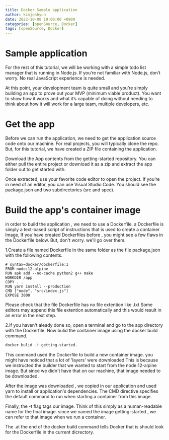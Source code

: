 ```yaml
---
title: Docker Sample application
author: kimjeahyun
date: 2022-10-08 19:00:00 +0900
categories: [openSource, Docker]
tags: [openSource, Docker]
---
```


# Sample application 

For the rest of this tutorial, we will be working with a simple todo list manager that is running in Node.js. If you’re not familiar with Node.js, don’t worry. No real JavaScript experience is needed.

At this point, your development team is quite small and you’re simply building an app to prove out your MVP (minimum viable product). You want to show how it works and what it’s capable of doing without needing to think about how it will work for a large team, multiple developers, etc.

# Get the app

Before we can run the application, we need to get the application source code onto our machine. For real projects, you will typically clone the repo. But, for this tutorial, we have created a ZIP file containing the application.

Download the App contents from the getting-started repository. You can either pull the entire project or download it as a zip and extract the app folder out to get started with.

Once extracted, use your favorite code editor to open the project. If you’re in need of an editor, you can use Visual Studio Code. You should see the package.json and two subdirectories (src and spec).


# Build the app's container image

in order to build the application , we need to use a Dockerfile. a Dockerfile is simply a text-based script of instructions that is used to create a container Image, If you'have created Dockerfiles before , you might see a few flaws in the Dockerfile below. But, don't worry. we'll go over them.

1.Create a file named Dockerfile in the same folder as the file package.json with the following contents.

~~~
# syntax=docker/dockerfile:1
FROM node:12-alpine
RUN apk add --no-cache python2 g++ make
WORKDIR /app
COPY . .
RUN yarn install --production
CMD ["node", "src/index.js"]
EXPOSE 3000
~~~

Please check that the file Dockerfile has no file extention like .txt 
Some editors may append this file extention automatically and this would result in an error in the next step.

2.If you haven't aleady done so, open a terminal and go to the app directory with the Dockerfile. Now bulid the container image using the docker build command.

```bash
docker bulid -t getting-started.
```

This command used the Dockerfile to build a new container image. you might have noticed that a lot of 'layers' were downloaded This is because we instructed the builder that we wanted to start from the node:12-alpine image. But since we didn't have that on our machine, that image needed to be downloaded.

After the image was downloaded , we copied in our application and used yarn to install or application's dependencies. The CMD directive specifies the default command to run when starting a container from this image.

Finally, the -t flag tags our image. Think of this simply as a human-readable name for the final image. since we named the image getting-started , we can refer to that image when we run a container.

The .at the end of the docker build command tells Docker that is should look for the Dockerfile in the current dicrectory.


